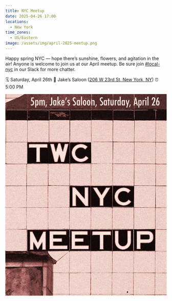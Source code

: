 ```yaml
---
title: NYC Meetup
date: 2025-04-26 17:00
locations:
  - New York
time_zones:
  - US/Eastern
image: /assets/img/april-2025-meetup.png
---
```

Happy spring NYC — hope there’s sunshine, flowers, and agitation in the air! Anyone is welcome to join us at our April meetup. Be sure join [\#local-nyc](https://click.actionnetwork.org/ss/c/u001.SEgofQhSb9pGg8bz5XQG3Uv3bHxjWr7KzC-FtBlbbjDlFkkcXr3r4AUJq7Kg1HjYCsJkWf_3gfVojQBbLy5p-qrheMUHIUedjbDRdds1n86h7vHewEaYPsnz4QD_0XcbdveFSLnEVFP6EC78NqzXheKnfaxgWP3Ui335XQSEo5gRt14vU3mL8n-VIjmNcPSIk4JlnnAfff7hY6NWiRq8vcmHO5qMsmyZuowB0flmgfwNkMiHFJ-8eQRhuvDqDH5D_b2CBCnk_NMPw3Zp25ZrTRmisHSPSE1fLXTA7rkTf4o/4fa/eC7fmhj7RRq0Y8DtTsUHVw/h15/h001.5RF3WlPLurFbY_rwSXgAb3cCPRe2HvmxGGRG6ygqlqY) in our Slack for more chatter.

🗓️ Saturday, April 26th
📍 Jake’s Saloon ([206 W 23rd St, New York, NY](https://click.actionnetwork.org/ss/c/u001.xqm-apKpWqGuZCDDu9wrxbi7D6Pfh6Fdp_n0H5eb_eITPGwhiBrV8yeS9WaL2XEiH0jLzSkefSwxux_3Dk-9GUvpH66TFsAGifUa0aNYM4tJc0mzHYWEAYRYltSHt5CAXx23K69Bbo9_0w4qMgsAPYuwm-scl_1DwGBYLdU-lY3kyr43UEE38889NHEDzig81wxYEgj-azlqKdKg_1bM-8WNdhoKx-aywBYhZkMOorZdbG-NlCIS_HnjlD3hJR2B/4fa/eC7fmhj7RRq0Y8DtTsUHVw/h16/h001.tZ-M47sg-e3d_yrCGJV_h3iCNh29SlWEb7U6vBXVpGQ))
⏰ 5:00 PM

![New York subway tiled wall that says "TWC NYC MEETUP"](/assets/img/april-2025-meetup.png)
